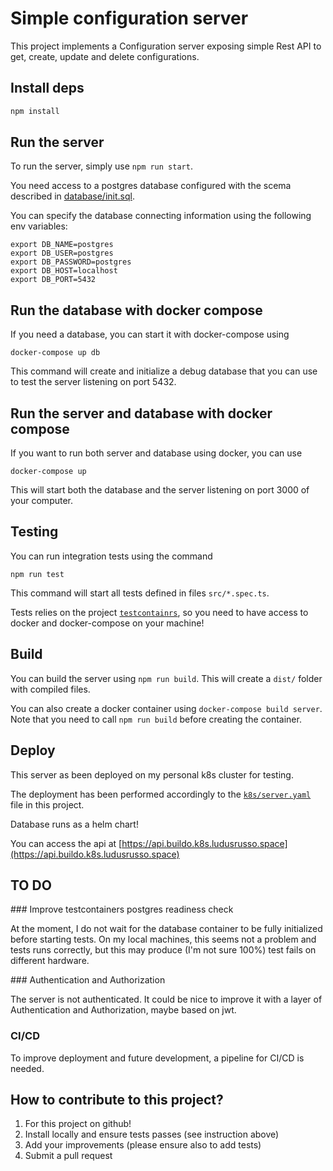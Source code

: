 # Simple configuration server

This project implements a Configuration server exposing simple Rest API
to get, create, update and delete configurations.

## Install deps

```bash
npm install
```

## Run the server

To run the server, simply use `npm run start`.

You need access to a postgres database configured with the scema described in [database/init.sql](./database/init.sql).

You can specify the database connecting information using the following env variables:

```
export DB_NAME=postgres
export DB_USER=postgres
export DB_PASSWORD=postgres
export DB_HOST=localhost
export DB_PORT=5432
```

## Run the database with docker compose

If you need a database, you can start it with docker-compose using

```
docker-compose up db
```

This command will create and initialize a debug database that you can use to
test the server listening on port 5432.

## Run the server and database with docker compose

If you want to run both server and database using docker, you can use

```
docker-compose up
```

This will start both the database and the server listening on port 3000 of your
computer.

## Testing

You can run integration tests using the command

```
npm run test
```

This command will start all tests defined in files `src/*.spec.ts`.

Tests relies on the project [`testcontainrs`](https://www.testcontainers.org/), so you need to have access to docker and docker-compose on your machine!

## Build

You can build the server using `npm run build`. This will create a `dist/` folder with compiled files.

You can also create a docker container using `docker-compose build server`. Note that you need to call `npm run build` before creating the container.

## Deploy

This server as been deployed on my personal k8s cluster for testing.

The deployment has been performed accordingly to the [`k8s/server.yaml`](./k8s/server.yaml) file in this project.

Database runs as a helm chart!

You can access the api at [https://api.buildo.k8s.ludusrusso.space](https://api.buildo.k8s.ludusrusso.space)

## TO DO

### Improve testcontainers postgres readiness check

At the moment, I do not wait for the database container to be fully initialized before starting tests. On my local machines, this seems not a problem and tests runs correctly, but this may produce (I'm not sure 100%) test fails on different hardware.

### Authentication and Authorization

The server is not authenticated. It could be nice to improve it with a layer of Authentication and Authorization, maybe based on jwt.

### CI/CD

To improve deployment and future development, a pipeline for CI/CD is needed.

## How to contribute to this project?

1. For this project on github!
2. Install locally and ensure tests passes (see instruction above)
3. Add your improvements (please ensure also to add tests)
4. Submit a pull request

